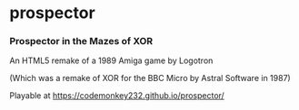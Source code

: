 # prospector
### Prospector in the Mazes of XOR
An HTML5 remake of a 1989 Amiga game by Logotron

(Which was a remake of XOR for the BBC Micro by Astral Software in 1987)

Playable at https://codemonkey232.github.io/prospector/

